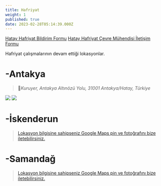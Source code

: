```yaml
---
title: Hafriyat
weight: 1
published: true
date: 2023-02-28T05:14:39.000Z
---
```


[Hatay Hafriyat Bildirim Formu](https://forms.gle/bKZJvdczSMSzb41w7)
[Hatay Hafriyat Çevre Mühendisi İletişim Formu](https://forms.gle/HBvKZWf566UHwMqr5)

Hafriyat çalışmalarının devam ettiği lokasyonlar.

# -Antakya
> 📍_Kuruyer, Antakya Altınözü Yolu, 31001 Antakya/Hatay, Türkiye_

![]({{site.baseurl}}/images/features/Hafriyat-Antakya-1.png)
![]({{site.baseurl}}/images/features/Hafriyat-Antakya-2.png)

# -İskenderun
> [Lokasyon bilgisine sahipseniz Google Maps pin ve fotoğrafını bize iletebilirsiniz.](mailto:hataybenimsahsimeselem@gmail.com)

# -Samandağ
> [Lokasyon bilgisine sahipseniz Google Maps pin ve fotoğrafını bize iletebilirsiniz.](mailto:hataybenimsahsimeselem@gmail.com)

